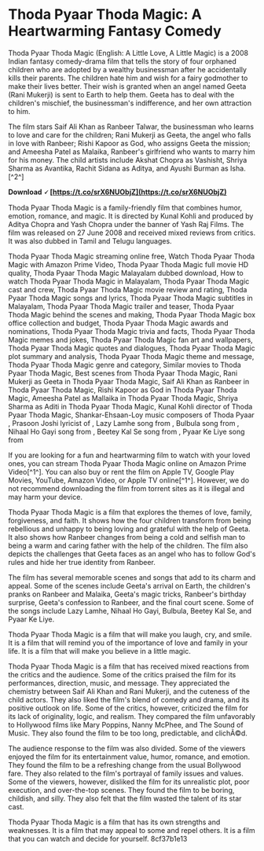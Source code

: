 
 
# Thoda Pyaar Thoda Magic: A Heartwarming Fantasy Comedy
 
Thoda Pyaar Thoda Magic (English: A Little Love, A Little Magic) is a 2008 Indian fantasy comedy-drama film that tells the story of four orphaned children who are adopted by a wealthy businessman after he accidentally kills their parents. The children hate him and wish for a fairy godmother to make their lives better. Their wish is granted when an angel named Geeta (Rani Mukerji) is sent to Earth to help them. Geeta has to deal with the children's mischief, the businessman's indifference, and her own attraction to him.
 
The film stars Saif Ali Khan as Ranbeer Talwar, the businessman who learns to love and care for the children; Rani Mukerji as Geeta, the angel who falls in love with Ranbeer; Rishi Kapoor as God, who assigns Geeta the mission; and Ameesha Patel as Malaika, Ranbeer's girlfriend who wants to marry him for his money. The child artists include Akshat Chopra as Vashisht, Shriya Sharma as Avantika, Rachit Sidana as Aditya, and Ayushi Burman as Isha.[^2^]
 
**Download 🗸 [https://t.co/srX6NUObjZ](https://t.co/srX6NUObjZ)**


 
Thoda Pyaar Thoda Magic is a family-friendly film that combines humor, emotion, romance, and magic. It is directed by Kunal Kohli and produced by Aditya Chopra and Yash Chopra under the banner of Yash Raj Films. The film was released on 27 June 2008 and received mixed reviews from critics. It was also dubbed in Tamil and Telugu languages.
 
Thoda Pyaar Thoda Magic streaming online free,  Watch Thoda Pyaar Thoda Magic with Amazon Prime Video,  Thoda Pyaar Thoda Magic full movie HD quality,  Thoda Pyaar Thoda Magic Malayalam dubbed download,  How to watch Thoda Pyaar Thoda Magic in Malayalam,  Thoda Pyaar Thoda Magic cast and crew,  Thoda Pyaar Thoda Magic movie review and rating,  Thoda Pyaar Thoda Magic songs and lyrics,  Thoda Pyaar Thoda Magic subtitles in Malayalam,  Thoda Pyaar Thoda Magic trailer and teaser,  Thoda Pyaar Thoda Magic behind the scenes and making,  Thoda Pyaar Thoda Magic box office collection and budget,  Thoda Pyaar Thoda Magic awards and nominations,  Thoda Pyaar Thoda Magic trivia and facts,  Thoda Pyaar Thoda Magic memes and jokes,  Thoda Pyaar Thoda Magic fan art and wallpapers,  Thoda Pyaar Thoda Magic quotes and dialogues,  Thoda Pyaar Thoda Magic plot summary and analysis,  Thoda Pyaar Thoda Magic theme and message,  Thoda Pyaar Thoda Magic genre and category,  Similar movies to Thoda Pyaar Thoda Magic,  Best scenes from Thoda Pyaar Thoda Magic,  Rani Mukerji as Geeta in Thoda Pyaar Thoda Magic,  Saif Ali Khan as Ranbeer in Thoda Pyaar Thoda Magic,  Rishi Kapoor as God in Thoda Pyaar Thoda Magic,  Ameesha Patel as Mallaika in Thoda Pyaar Thoda Magic,  Shriya Sharma as Aditi in Thoda Pyaar Thoda Magic,  Kunal Kohli director of Thoda Pyaar Thoda Magic,  Shankar-Ehsaan-Loy music composers of Thoda Pyaar ,  Prasoon Joshi lyricist of ,  Lazy Lamhe song from ,  Bulbula song from ,  Nihaal Ho Gayi song from ,  Beetey Kal Se song from ,  Pyaar Ke Liye song from
 
If you are looking for a fun and heartwarming film to watch with your loved ones, you can stream Thoda Pyaar Thoda Magic online on Amazon Prime Video[^1^]. You can also buy or rent the film on Apple TV, Google Play Movies, YouTube, Amazon Video, or Apple TV online[^1^]. However, we do not recommend downloading the film from torrent sites as it is illegal and may harm your device.

Thoda Pyaar Thoda Magic is a film that explores the themes of love, family, forgiveness, and faith. It shows how the four children transform from being rebellious and unhappy to being loving and grateful with the help of Geeta. It also shows how Ranbeer changes from being a cold and selfish man to being a warm and caring father with the help of the children. The film also depicts the challenges that Geeta faces as an angel who has to follow God's rules and hide her true identity from Ranbeer.
 
The film has several memorable scenes and songs that add to its charm and appeal. Some of the scenes include Geeta's arrival on Earth, the children's pranks on Ranbeer and Malaika, Geeta's magic tricks, Ranbeer's birthday surprise, Geeta's confession to Ranbeer, and the final court scene. Some of the songs include Lazy Lamhe, Nihaal Ho Gayi, Bulbula, Beetey Kal Se, and Pyaar Ke Liye.
 
Thoda Pyaar Thoda Magic is a film that will make you laugh, cry, and smile. It is a film that will remind you of the importance of love and family in your life. It is a film that will make you believe in a little magic.

Thoda Pyaar Thoda Magic is a film that has received mixed reactions from the critics and the audience. Some of the critics praised the film for its performances, direction, music, and message. They appreciated the chemistry between Saif Ali Khan and Rani Mukerji, and the cuteness of the child actors. They also liked the film's blend of comedy and drama, and its positive outlook on life. Some of the critics, however, criticized the film for its lack of originality, logic, and realism. They compared the film unfavorably to Hollywood films like Mary Poppins, Nanny McPhee, and The Sound of Music. They also found the film to be too long, predictable, and clichÃ©d.
 
The audience response to the film was also divided. Some of the viewers enjoyed the film for its entertainment value, humor, romance, and emotion. They found the film to be a refreshing change from the usual Bollywood fare. They also related to the film's portrayal of family issues and values. Some of the viewers, however, disliked the film for its unrealistic plot, poor execution, and over-the-top scenes. They found the film to be boring, childish, and silly. They also felt that the film wasted the talent of its star cast.
 
Thoda Pyaar Thoda Magic is a film that has its own strengths and weaknesses. It is a film that may appeal to some and repel others. It is a film that you can watch and decide for yourself.
 8cf37b1e13
 
